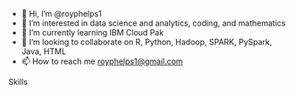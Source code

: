 - 👋 Hi, I’m @royphelps1
- 👀 I’m interested in data science and analytics, coding, and mathematics
- 🌱 I’m currently learning IBM Cloud Pak
- 💞️ I’m looking to collaborate on R, Python, Hadoop, SPARK, PySpark, Java, HTML
- 📫 How to reach me royphelps1@gmail.com


Skills


<!---
royphelps1/royphelps1 is a ✨ special ✨ repository because its `README.md` (this file) appears on your GitHub profile.
You can click the Preview link to take a look at your changes.
--->
